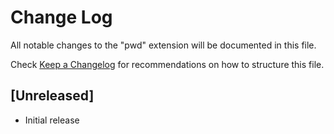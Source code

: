 # Change Log

All notable changes to the "pwd" extension will be documented in this file.

Check [Keep a Changelog](http://keepachangelog.com/) for recommendations on how to structure this file.

## [Unreleased]

- Initial release